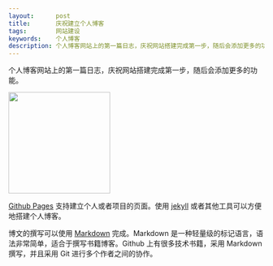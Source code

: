 ```yaml
---
layout:      post
title:       庆祝建立个人博客
tags:        网站建设
keywords:    个人博客
description: 个人博客网站上的第一篇日志，庆祝网站搭建完成第一步，随后会添加更多的功能。
---
```


个人博客网站上的第一篇日志，庆祝网站搭建完成第一步，随后会添加更多的功能。

<img src="http://7xkk07.com1.z0.glb.clouddn.com/Garfield.jpg" width="200" height="200">

[Github Pages][Github-Pages] 支持建立个人或者项目的页面。使用 [jekyll][jekyll] 或者其他工具可以方便地搭建个人博客。

博文的撰写可以使用 [Markdown][Markdown] 完成。Markdown 是一种轻量级的标记语言，语法非常简单，适合于撰写书籍博客。Github 上有很多技术书籍，采用 Markdown 撰写，并且采用 Git 进行多个作者之间的协作。

[Github-Pages]: https://pages.github.com/
[jekyll]: http://jekyllrb.com/
[Markdown]: http://zh.wikipedia.org/wiki/Markdown

